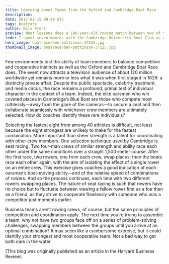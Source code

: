 ```yaml
---
title: Learning about Teams from the Oxford and Cambridge Boat Race
description: 
date: 2017-02-15 08:49 UTC
tags: boatrace
author: Nils Frers
preview: What lessons does a 180-year-old rowing match between two of the world’s oldest universities hold for high-performance business teams? 
lede: I spent seven months with the Cambridge University Boat Club as an organizational ethnographer, from the first day of training until the race, and witnessed coaches using a team-selection technique that business managers might profitably adapt.
hero_image: boatrace/ben-pattinson-37125.jpg
thumbnail_image: boatrace/ben-pattinson-37125.jpg
---
```


Few environments test the ability of team members to balance competitive and cooperative instincts as well as the Oxford and Cambridge Boat Race does. The event now attracts a television audience of about 120 million worldwide yet remains more or less what it was when first staged in 1829: a distinctly private affair. Despite the public spectacle, celebrity treatment, and media circus, the race remains a profound, primal test of individual character in the context of a team. Indeed, the elite oarsmen who win coveted places in Cambridge’s Blue Boat are those who compete most ruthlessly—away from the glare of the cameras—to secure a seat and then collaborate seamlessly with whichever crew members are ultimately selected. How do coaches identify these rare individuals?

Selecting the fastest eight from among 40 athletes is difficult, not least because the eight strongest are unlikely to make for the fastest combination. More important than sheer strength is a talent for coordinating with other crew members. One selection technique used by Cambridge is seat racing. Two four-man crews of similar strength and ability race each other under the same conditions over a straight 1,500-meter course. After the first race, two rowers, one from each crew, swap places; then the boats race each other again, with the aim of isolating the effect of a single rower on an entire crew. This exercise gives coaches a good indication of each oarsman’s boat-moving ability—and of the relative speed of combinations of rowers. And so the process continues, each time with two different rowers swapping places. The nature of seat racing is such that rowers have no choice but to fluctuate between viewing a fellow rower first as a foe then as a friend, as they strive to cooperate flawlessly with someone who was a competitor just moments earlier.

Business teams aren’t rowing crews, of course, but the same principles of competition and coordination apply. The next time you’re trying to assemble a team, why not have two groups face off on a series of problem-solving challenges, swapping members between the groups until you arrive at an optimal combination? It may seem like a cumbersome exercise, but it could identify your strongest and most cooperative team. Not a bad way to get both oars in the water.

(This blog was originally published as an article in the Harvard Business Review)
